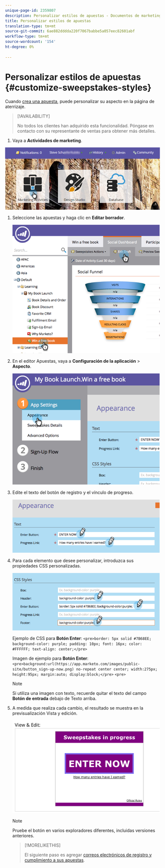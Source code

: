 ```yaml
---
unique-page-id: 2359807
description: Personalizar estilos de apuestas - Documentos de marketing - Documentación del producto
title: Personalizar estilos de apuestas
translation-type: tm+mt
source-git-commit: 6ae882dddda220f7067babbe5a057eec82601abf
workflow-type: tm+mt
source-wordcount: '154'
ht-degree: 0%

---
```



# Personalizar estilos de apuestas {#customize-sweepstakes-styles}

Cuando [crea una apuesta](/help/marketo/product-docs/demand-generation/social/sweepstakes/create-sweepstakes.md), puede personalizar su aspecto en la página de aterrizaje.

>[!AVAILABILITY]
>
>No todos los clientes han adquirido esta funcionalidad. Póngase en contacto con su representante de ventas para obtener más detalles.

1. Vaya a **Actividades de marketing**.

![](assets/login-marketing-activities-1.png)

1. Seleccione las apuestas y haga clic en **Editar borrador**.

   ![](assets/image2014-9-25-17-3a51-3a45.png)

1. En el editor Apuestas, vaya a **Configuración de la aplicación** > **Aspecto**.

   ![](assets/image2014-9-25-17-3a51-3a59.png)

1. Edite el texto del botón de registro y el vínculo de progreso.

   ![](assets/image2014-9-25-17-3a52-3a22.png)

1. Para cada elemento que desee personalizar, introduzca sus propiedades CSS personalizadas.

   ![](assets/image2014-9-25-17-3a52-3a37.png)

   Ejemplo de CSS para **Botón Enter**:
   `<pre>border: 5px solid #7B68EE; background-color: purple; padding: 10px; font: 16px; color: #FFFFFF; text-align: center;</pre>`

   Imagen de ejemplo para **Botón Enter**:
   `<pre>background:url(https://app.marketo.com/images/public-site/button_sign-up-now.png) no-repeat center center; width:275px; height:95px; margin:auto; display:block;</pre>` `<pre>`

   >[!NOTE]
   >
   >Si utiliza una imagen con texto, recuerde quitar el texto del campo **Botón de entrada** debajo de Texto arriba.

1. A medida que realiza cada cambio, el resultado se muestra en la previsualización Vista y edición.

   ![](assets/image2014-9-25-17-3a55-3a3.png)

   >[!NOTE]
   >
   >Pruebe el botón en varios exploradores diferentes, incluidas versiones anteriores.

   >[!MORELIKETHIS]
   >
   >El siguiente paso es agregar [correos electrónicos de registro y cumplimiento a sus apuestas](/help/marketo/product-docs/demand-generation/social/social-functions/use-emails-in-social-promotions.md).
